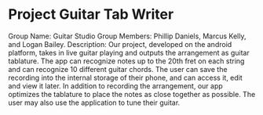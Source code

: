 Project Guitar Tab Writer
=========================================

Group Name: Guitar Studio
Group Members: Phillip Daniels, Marcus Kelly, and Logan Bailey.
Description: 
Our project, developed on the android platform, takes in live guitar playing and outputs the arrangement as guitar tablature. The app can recognize notes up to the 20th fret on each string and can recognize 10 different guitar chords. The user can save the recording into the internal storage of their phone, and can access it, edit and view it later. In addition to recording the arrangement, our app optimizes the tablature to place the notes as close together as possible. The user may also use the application to tune their guitar.
